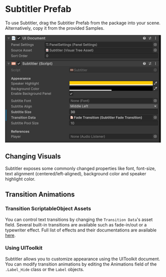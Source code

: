 # Subtitler Prefab
To use Subtitler, drag the Subtitler Prefab from the package into your scene. Alternatively, copy it from the provided Samples.

![Prefab](../../images/Screens/Prefab.PNG)


## Changing Visuals
Subtitler exposes some commonly changed properties like font, font-size, text alignment (centered/left-aligned), background color and speaker highlight color.

## Transition Animations

### Transition ScriptableObject Assets
You can control text transitions by changing the `Transition Data`'s asset field. Several built-in transitions are available such as fade-in/out or a typewriter effect.
Full list of effects and their documentations are available [here](../Transition%20Assets/Intro.md).

### Using UIToolkit
Subtitler allows you to customize appearance using the UIToolkit document. You can modify transition animations by editing the Animations field of the `.Label_Hide` class or the `Label` objects.


